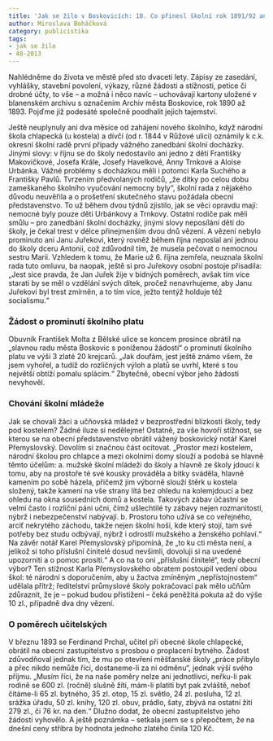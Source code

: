 ```yaml
---
title: 'Jak se žilo v Boskovicích: 10. Co přinesl školní rok 1891/92 aneb Tresty za nedbalou školní návštěvu'
author: Miroslava Boháčková
category: publicistika
tags:
- jak se žilo
- 48-2013
---
```


Nahlédněme do života ve městě před sto dvaceti lety. Zápisy ze zasedání, vyhlášky, stavební povolení, výkazy, různé žádosti a stížnosti, petice či drobné účty, to vše – a možná i něco navíc – uchovávají kartony uložené v blanenském archivu s označením Archiv města Boskovice, rok 1890 až 1893. Pojďme již podesáté společně poodhalit jejich tajemství.

Ještě neuplynuly ani dva měsíce od zahájení nového školního, když národní škola chlapecká (u kostela) a dívčí (od r. 1844 v Růžové ulici) oznámily k c.k. okresní školní radě první případy vážného zanedbání školní docházky. Jinými slovy: v říjnu se do školy nedostavilo ani jedno z dětí Františky Makovičkové, Josefa Krále, Josefy Havelkové, Anny Trnkové a Aloise Urbánka. Vážné problémy s docházkou měli i potomci Karla Suchého a Františky Pavlů. Tvrzením předvolaných rodičů, „že dítky po celou dobu zameškaného školního vyučování nemocny byly“, školní rada z nějakého důvodu neuvěřila a o prošetření skutečného stavu požádala obecní představenstvo. To už během dvou týdnů zjistilo, jak se věci opravdu mají: nemocné byly pouze děti Urbánkovy a Trnkovy. Ostatní rodiče pak měli smůlu – pro zanedbání školní docházky, jinými slovy neposílání dětí do školy, je čekal trest v délce přinejmenším dvou dnů vězení. A vězení nebylo prominuto ani Janu Juřekovi, který rovněž během října neposlal ani jednou do školy dceru Antonii, což zdůvodnil tím, že musela pečovat o nemocnou sestru Marii. Vzhledem k tomu, že Marie už 6. října zemřela, neuznala školní rada tuto omluvu, ba naopak, ještě si pro Juřekovy osobní postoje přisadila: „Jest sice pravda, že Jan Juřek žije v bídných poměrech, avšak tím více starati by se měl o vzdělání svých dítek, pročež nenavrhujeme, aby Janu Juřekovi byl trest zmírněn, a to tím více, ježto tentýž holduje též socialismu.“

### Žádost o prominutí školního platu

Obuvník František Molta z Bělské ulice se koncem prosince obrátil na „slavnou radu města Boskovic s poníženou žádostí“ o prominutí školního platu ve výši 3 zlaté 20 krejcarů. „Jak doufám, jest ještě známo všem, že jsem vyhořel, a tudíž do rozličných výloh a platů se uvrhl, které s tou největší obtíží pomalu splácím.“ Zbytečně, obecní výbor jeho žádosti nevyhověl.

### Chování školní mládeže 

Jak se chovali žáci a učňovská mládež v bezprostřední blízkosti školy, tedy pod kostelem? Žádné iluze si nedělejme! Ostatně, za vše hovoří stížnost, se kterou se na obecní představenstvo obrátil vážený boskovický notář Karel Přemyslovský. Dovolím si značnou část ocitovat. „Prostor mezi kostelem, národní školou pro chlapce a mezi okolními domy slouží a podobá se hlavně těmto účelům: a. mužské školní mládeži do školy a hlavně ze školy jdoucí k tomu, aby na prostoře té své kousky prováděla a bitky sváděla, hlavně kamením po sobě házela, přičemž jim výborně slouží štěrk u kostela složený, takže kamení na vše strany lítá bez ohledu na kolemjdoucí a bez ohledu na okna sousedních domů a kostela. Takových zábav účastní se velmi často i rozliční páni učni, čímž ušlechtilé ty zábavy nejen rozmanitosti, nýbrž i nebezpečenství nabývají. b. Prostoru toho užívá se co veřejného, arciť nekrytého záchodu, takže nejen školní hoši, kde který stojí, tam své potřeby bez studu odbývají, nýbrž i odrostlí mužského a ženského pohlaví.“ Na závěr notář Karel Přemyslovský připomíná, že „to ku cti města není, a jelikož si toho příslušní činitelé dosud nevšimli, dovoluji si na uvedené upozorniti a o pomoc prositi.“ A co na to oni „příslušní činitelé“, tedy obecní výbor? Ten stížnost Karla Přemyslovského obratem postoupil vedení obou škol: té národní s doporučením, aby u žactva zmíněným „nepřístojnostem“ udělala přítrž; ředitelství průmyslové školy pokračovací pak mělo učňům zdůraznit, že je – pokud budou přistiženi – čeká peněžitá pokuta až do výše 10 zl., případně dva dny vězení.

### O poměrech učitelských

V březnu 1893 se Ferdinand Prchal, učitel při obecné škole chlapecké, obrátil na obecní zastupitelstvo s prosbou o proplacení bytného. Žádost zdůvodňoval jednak tím, že mu po otevření měšťanské školy „práce přibylo a přec nikdo nemůže říci, dostaneme-li za ni odměnu“, jednak výší svého příjmu. „Musím říci, že na naše poměry nelze ani jednotlivci, neřku-li pak rodině se 600 zl. (ročně) slušně žíti, mám-li platiti byt pak zvláště, neboť čítáme-li 65 zl. bytného, 35 zl. otop, 15 zl. světlo, 24 zl. posluha, 12 zl. srážka úřadu, 50 zl. knihy, 120 zl. obuv, prádlo, šaty, zbývá na ostatní žití 279 zl., či 76 kr. na den.“ Dlužno dodat, že obecní zastupitelstvo jeho žádosti vyhovělo. A ještě poznámka – setkala jsem se s přepočtem, že na dnešní ceny stříbra by hodnota jednoho zlatého činila 120 Kč.
